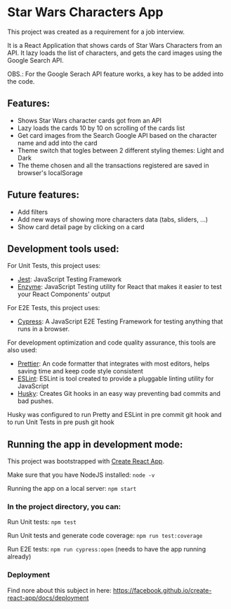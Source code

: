 # Star Wars Characters App

This project was created as a requirement for a job interview.

It is a React Application that shows cards of Star Wars Characters from an API. It lazy loads the list of characters, and gets the card images using the Google Search API.

OBS.: For the Google Serach API feature works, a key has to be added into the code.

## Features:

-   Shows Star Wars character cards got from an API
-   Lazy loads the cards 10 by 10 on scrolling of the cards list
-   Get card images from the Search Google API based on the character name and add into the card
-   Theme switch that togles between 2 different styling themes: Light and Dark
-   The theme chosen and all the transactions registered are saved in browser's localSorage

## Future features:

-   Add filters
-   Add new ways of showing more characters data (tabs, sliders, ...)
-   Show card detail page by clicking on a card

## Development tools used:

For Unit Tests, this project uses:

-   [Jest](https://jestjs.io/): JavaScript Testing Framework
-   [Enzyme](https://airbnb.io/enzyme/): JavaScript Testing utility for React that makes it easier to test your React Components' output

For E2E Tests, this project uses:

-   [Cypress](https://www.cypress.io/): A JavaScript E2E Testing Framework for testing anything that runs in a browser.

For development optimization and code quality assurance, this tools are also used:

-   [Prettier](https://prettier.io/): An code formatter that integrates with most editors, helps saving time and keep code style consistent
-   [ESLint](https://eslint.org/): ESLint is tool created to provide a pluggable linting utility for JavaScript
-   [Husky](https://www.npmjs.com/package/husky): Creates Git hooks in an easy way preventing bad commits and bad pushes.

Husky was configured to run Pretty and ESLint in pre commit git hook and to run Unit Tests in pre push git hook

## Running the app in development mode:

This project was bootstrapped with [Create React App](https://github.com/facebook/create-react-app).

Make sure that you have NodeJS installed: `node -v`

Running the app on a local server: `npm start`

### In the project directory, you can:

Run Unit tests: `npm test`

Run Unit tests and generate code coverage: `npm run test:coverage`

Run E2E tests: `npm run cypress:open` (needs to have the app running already)

### Deployment

Find nore about this subject in here: https://facebook.github.io/create-react-app/docs/deployment
